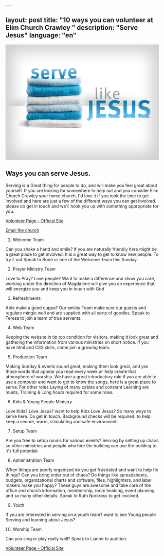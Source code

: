 	---
layout: post
title: "10 ways you can volunteer at Elim Church Crawley
"
description: "Serve Jesus"
language: "en"
---

![Cover](/assets/img/posts/serve.jpg)

## Ways you can serve Jesus.

Serving is a Great thing for people to do, and will make you feel great about yourself.
If you are looking for somewhere to help out and you consider Elim Church Crawley your home church,
I'd love it if you took the time to get involved and here are just a few of the different ways you can get involved.
please do get in touch and we'll hook you up with something appropriate for you.

[Volunteer Page - Official Site](http://elim-church.org.uk/volunteer-elim)

[Email the church](mailto:enquiries@elim-church.org.uk)

1) Welcome Team

Can you shake a hand and smile? If you are naturally friendly here might be a great place to get involved.
It is a great way to get to know new people. To try it out Speak to Bode or one of the Welcome Team this Sunday.

2) Prayer Ministry Team

Love to Pray? Love people? Want to make a difference and show you care, working under the direction of Magdalene will give you an experience that will energize you and keep you in touch with God.

3) Refreshments

Able make a good cuppa? Our smiley Team make sure our guests and regulars mingle well and are supplied with all sorts of goodies. Speak to Teresa to join a team of true servants.

4) Web Team

Keeping the website in tip top condition for visitors, making it look great and gathering the information from various ministries on short notice. If you have html and CSS skills, come join a growing team.

5) Production Team

Making Sunday & events sound great, making them look great, and yes those words that appear you read every week all help create that atmosphere of worship. We have a great introductory role if you are able to use a computer and want to get to know the songs, here is a great place to serve. For other roles Laying of many cables and constant Learning are musts, Training & Long hours required for some roles.

6) Kids & Young People Ministry

Love Kids? Love Jesus? want to help Kids Love Jesus? So many ways to serve here.
Do get in touch. Background checks will be required. to help keep a secure, warm, stimulating and safe environment.

7) Setup Team

Are you free to setup rooms for various events?
Serving by setting up chairs so other ministries and people who hire the building can use the building to it's full potential.

8) Administration Team

When things are poorly organized do you get frustrated and want to help fix things?
Can you bring order out of chaos? Do things like spreadsheets, budgets, organizational charts and software, files, highlighters, and label makers make you happy? These guys are awesome and take care of the office and church information, membership, room booking, event planning and so many other details. Speak to Ruth Norcross to get involved. 

9) Youth

If you are interested in serving on a youth team? want to see Young people Serving and learning about Jesus?


10) Worship Team

Can you sing or play really well? Speak to Lianne to audition.


[Volunteer Page - Official Site](http://elim-church.org.uk/volunteer-elim)